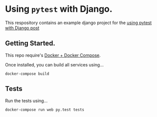 # Using `pytest` with Django.

This respository contains an example django project for the [using pytest with Django post](http://engineroom.trackmaven.com/blog/using-pytest-with-django/)

## Getting Started.

This repo require's [Docker + Docker Compose](https://docs.docker.com/compose/install/).

Once installed, you can build all services using...

```
docker-compose build
```

## Tests

Run the tests using...
```
docker-compose run web py.test tests
```
